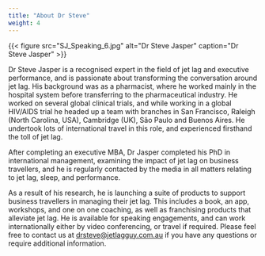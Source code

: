 ```yaml
---
title: "About Dr Steve"
weight: 4
---
```


{{< figure src="SJ_Speaking_6.jpg" alt="Dr Steve Jasper" caption="Dr Steve Jasper" >}}

Dr Steve Jasper is a recognised expert in the field of jet lag and executive performance, and is passionate about transforming the conversation around jet lag. His background was as a pharmacist, where he worked mainly in the hospital system before transferring to the pharmaceutical industry. He worked on several global clinical trials, and while working in a global HIV/AIDS trial he headed up a team with branches in San Francisco, Raleigh (North Carolina, USA), Cambridge (UK), São Paulo and Buenos Aires. He undertook lots of international travel in this role, and experienced firsthand the toll of jet lag.

After completing an executive MBA, Dr Jasper completed his PhD in international management, examining the impact of jet lag on business travellers, and he is regularly contacted by the media in all matters relating to jet lag, sleep, and performance.

As a result of his research, he is launching a suite of products to support business travellers in managing their jet lag. This includes a book, an app, workshops, and one on one coaching, as well as franchising products that alleviate jet lag. He is available for speaking engagements, and can work internationally either by video conferencing, or travel if required. Please feel free to contact us at [drsteve@jetlagguy.com.au](mailto:drsteve@jetlagguy.com.au) if you have any questions or require additional information.
